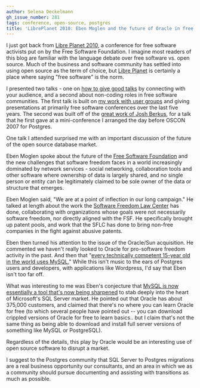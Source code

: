 ```yaml
---
author: Selena Deckelmann
gh_issue_number: 281
tags: conference, open-source, postgres
title: 'LibrePlanet 2010: Eben Moglen and the future of Oracle in free software'
---
```




I just got back from [Libre Planet 2010](http://libreplanet.org), a conference for free software activists put on by the Free Software Foundation. I imagine most readers of this blog are familiar with the language debate over free software vs. open source. Much of the business and software community has settled into using open source as the term of choice, but [Libre Planet](http://libreplanet.org) is certainly a place where saying "free software" is the norm.

I presented two talks - one on [how to give good talks](http://www.chesnok.com/daily/2010/03/20/giving-good-talks-presentation/) by connecting with your audience, and a second about non-coding roles in free software communities.  The first talk is built on [my work with user groups](http://www.slideshare.net/selenamarie/leading-without-being-in-charge-1009616) and giving presentations at primarily free software conferences over the last five years. The second was built off of the [great work of Josh Berkus](http://www.pgexperts.com/document.html?id=5), for a talk that he first gave at a mini-conference I arranged the day before OSCON 2007 for Postgres. 

One talk I attended surprised me with an important discussion of the future of the open source database market. 

Eben Moglen spoke about the future of the [Free Software Foundation](http://fsf.org) and the new challenges that software freedom faces in a world increasingly dominated by network services - social networking, collaboration tools and other software where ownership of data is largely shared, and no single person or entity can be legitimately claimed to be sole owner of the data or structure that emerges. 

Eben Moglen said, "We are at a point of inflection in our long campaign." He talked at length about the work the [Software Freedom Law Center](http://www.softwarefreedom.org/) has done, collaborating with organizations whose goals were not necessarily software freedom, nor directly aligned with the FSF. He specifically brought up patent pools, and work that the SFLC has done to bring non-free companies in the fight against abusive patents.

Eben then turned his attention to the issue of the Oracle/Sun acquisition. He commented we haven't really looked to Oracle for pro-software freedom activity in the past. And then that "[every technically competent 15-year old in the world uses MySQL.](http://twitter.com/selenamarie/status/10783785419)" While this isn't music to the ears of Postgres users and developers, with applications like Wordpress, I'd say that Eben isn't too far off.  

What was interesting to me was Eben's conjecture that [MySQL is now essentially a tool that's now being sharpened](http://identi.ca/notice/25447908) to stab deeply into the heart of Microsoft's SQL Server market. He pointed out that Oracle has about 375,000 customers, and claimed that there's no where you can learn Oracle for free (to which several people have pointed out -- you can download crippled versions of Oracle for free to learn basics.. but I claim that's not the same thing as being able to download and install full server versions of something like MySQL or PostgreSQL). 

Regardless of the details, this play by Oracle would be an interesting use of open source software to disrupt a market.

I suggest to the Postgres community that SQL Server to Postgres migrations are a real business opportunity our consultants, and an area in which we as a community should pursue documenting and assisting with transitions as much as possible.


